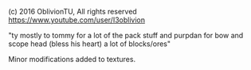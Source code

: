 
(c) 2016 OblivionTU, All rights reserved
https://www.youtube.com/user/I3oblivion

"ty mostly to tommy for a lot of the pack stuff and purpdan for bow and scope head (bless his heart) a lot of blocks/ores"

Minor modifications added to textures.
